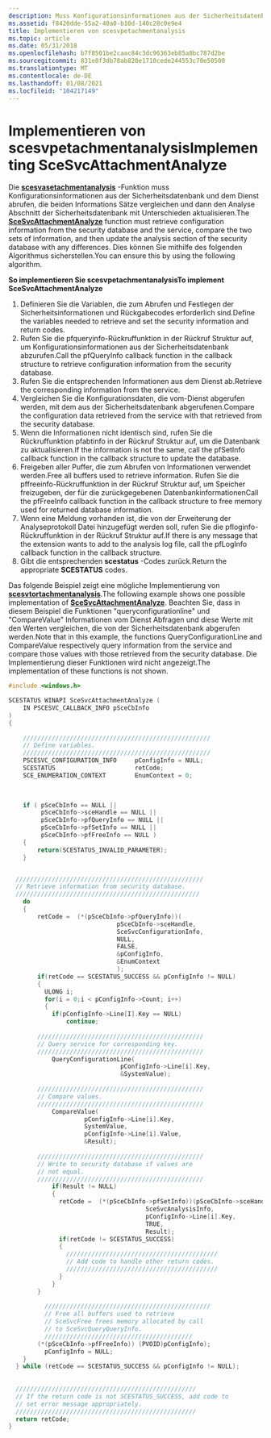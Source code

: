 ```yaml
---
description: Muss Konfigurationsinformationen aus der Sicherheitsdatenbank und dem Dienst abrufen, die beiden Informations Sätze vergleichen und dann den Analyse Abschnitt der Sicherheitsdatenbank mit Unterschieden aktualisieren.
ms.assetid: f8420dde-55a2-40a0-b10d-140c28c0e9e4
title: Implementieren von scesvpetachmentanalysis
ms.topic: article
ms.date: 05/31/2018
ms.openlocfilehash: b7f8501be2caac84c3dc96363eb85a8bc787d2be
ms.sourcegitcommit: 831e8f3db78ab820e1710cede244553c70e50500
ms.translationtype: MT
ms.contentlocale: de-DE
ms.lasthandoff: 01/08/2021
ms.locfileid: "104217149"
---
```

# <a name="implementing-scesvcattachmentanalyze"></a><span data-ttu-id="2b080-103">Implementieren von scesvpetachmentanalysis</span><span class="sxs-lookup"><span data-stu-id="2b080-103">Implementing SceSvcAttachmentAnalyze</span></span>

<span data-ttu-id="2b080-104">Die [**scesvasetachmentanalysis**](scesvcattachmentanalyze.md) -Funktion muss Konfigurationsinformationen aus der Sicherheitsdatenbank und dem Dienst abrufen, die beiden Informations Sätze vergleichen und dann den Analyse Abschnitt der Sicherheitsdatenbank mit Unterschieden aktualisieren.</span><span class="sxs-lookup"><span data-stu-id="2b080-104">The [**SceSvcAttachmentAnalyze**](scesvcattachmentanalyze.md) function must retrieve configuration information from the security database and the service, compare the two sets of information, and then update the analysis section of the security database with any differences.</span></span> <span data-ttu-id="2b080-105">Dies können Sie mithilfe des folgenden Algorithmus sicherstellen.</span><span class="sxs-lookup"><span data-stu-id="2b080-105">You can ensure this by using the following algorithm.</span></span>

<span data-ttu-id="2b080-106">**So implementieren Sie scesvpetachmentanalysis**</span><span class="sxs-lookup"><span data-stu-id="2b080-106">**To implement SceSvcAttachmentAnalyze**</span></span>

1.  <span data-ttu-id="2b080-107">Definieren Sie die Variablen, die zum Abrufen und Festlegen der Sicherheitsinformationen und Rückgabecodes erforderlich sind.</span><span class="sxs-lookup"><span data-stu-id="2b080-107">Define the variables needed to retrieve and set the security information and return codes.</span></span>
2.  <span data-ttu-id="2b080-108">Rufen Sie die pfqueryinfo-Rückruffunktion in der Rückruf Struktur auf, um Konfigurationsinformationen aus der Sicherheitsdatenbank abzurufen.</span><span class="sxs-lookup"><span data-stu-id="2b080-108">Call the pfQueryInfo callback function in the callback structure to retrieve configuration information from the security database.</span></span>
3.  <span data-ttu-id="2b080-109">Rufen Sie die entsprechenden Informationen aus dem Dienst ab.</span><span class="sxs-lookup"><span data-stu-id="2b080-109">Retrieve the corresponding information from the service.</span></span>
4.  <span data-ttu-id="2b080-110">Vergleichen Sie die Konfigurationsdaten, die vom-Dienst abgerufen werden, mit dem aus der Sicherheitsdatenbank abgerufenen.</span><span class="sxs-lookup"><span data-stu-id="2b080-110">Compare the configuration data retrieved from the service with that retrieved from the security database.</span></span>
5.  <span data-ttu-id="2b080-111">Wenn die Informationen nicht identisch sind, rufen Sie die Rückruffunktion pfabtinfo in der Rückruf Struktur auf, um die Datenbank zu aktualisieren.</span><span class="sxs-lookup"><span data-stu-id="2b080-111">If the information is not the same, call the pfSetInfo callback function in the callback structure to update the database.</span></span>
6.  <span data-ttu-id="2b080-112">Freigeben aller Puffer, die zum Abrufen von Informationen verwendet werden.</span><span class="sxs-lookup"><span data-stu-id="2b080-112">Free all buffers used to retrieve information.</span></span> <span data-ttu-id="2b080-113">Rufen Sie die pffreeinfo-Rückruffunktion in der Rückruf Struktur auf, um Speicher freizugeben, der für die zurückgegebenen Datenbankinformationen</span><span class="sxs-lookup"><span data-stu-id="2b080-113">Call the pfFreeInfo callback function in the callback structure to free memory used for returned database information.</span></span>
7.  <span data-ttu-id="2b080-114">Wenn eine Meldung vorhanden ist, die von der Erweiterung der Analyseprotokoll Datei hinzugefügt werden soll, rufen Sie die pfloginfo-Rückruffunktion in der Rückruf Struktur auf.</span><span class="sxs-lookup"><span data-stu-id="2b080-114">If there is any message that the extension wants to add to the analysis log file, call the pfLogInfo callback function in the callback structure.</span></span>
8.  <span data-ttu-id="2b080-115">Gibt die entsprechenden **scestatus** -Codes zurück.</span><span class="sxs-lookup"><span data-stu-id="2b080-115">Return the appropriate **SCESTATUS** codes.</span></span>

<span data-ttu-id="2b080-116">Das folgende Beispiel zeigt eine mögliche Implementierung von [**scesvtortachmentanalysis**](scesvcattachmentanalyze.md).</span><span class="sxs-lookup"><span data-stu-id="2b080-116">The following example shows one possible implementation of [**SceSvcAttachmentAnalyze**](scesvcattachmentanalyze.md).</span></span> <span data-ttu-id="2b080-117">Beachten Sie, dass in diesem Beispiel die Funktionen "queryconfigurationline" und "CompareValue" Informationen vom Dienst Abfragen und diese Werte mit den Werten vergleichen, die von der Sicherheitsdatenbank abgerufen werden.</span><span class="sxs-lookup"><span data-stu-id="2b080-117">Note that in this example, the functions QueryConfigurationLine and CompareValue respectively query information from the service and compare those values with those retrieved from the security database.</span></span> <span data-ttu-id="2b080-118">Die Implementierung dieser Funktionen wird nicht angezeigt.</span><span class="sxs-lookup"><span data-stu-id="2b080-118">The implementation of these functions is not shown.</span></span>


```C++
#include <windows.h>

SCESTATUS WINAPI SceSvcAttachmentAnalyze (
    IN PSCESVC_CALLBACK_INFO pSceCbInfo
)
{
  
    ////////////////////////////////////////////////////
    // Define variables.
    ////////////////////////////////////////////////////
    PSCESVC_CONFIGURATION_INFO     pConfigInfo = NULL;
    SCESTATUS                      retCode;
    SCE_ENUMERATION_CONTEXT        EnumContext = 0;
  
  

    if ( pSceCbInfo == NULL ||
         pSceCbInfo->sceHandle == NULL ||
         pSceCbInfo->pfQueryInfo == NULL ||
         pSceCbInfo->pfSetInfo == NULL ||
         pSceCbInfo->pfFreeInfo == NULL ) 
    {
        return(SCESTATUS_INVALID_PARAMETER);
    }


  ////////////////////////////////////////////////////
  // Retrieve information from security database.
  ///////////////////////////////////////////////////
    do
    {
        retCode =  (*(pSceCbInfo->pfQueryInfo))(
                              pSceCbInfo->sceHandle,
                              SceSvcConfigurationInfo,
                              NULL,
                              FALSE,
                              &pConfigInfo,
                              &EnumContext
                              );
        if(retCode == SCESTATUS_SUCCESS && pConfigInfo != NULL)
        {
          ULONG i;
          for(i = 0;i < pConfigInfo->Count; i++)
          {
            if(pConfigInfo->Line[I].Key == NULL) 
                continue;
        
        //////////////////////////////////////////////
        // Query service for corresponding key.
        //////////////////////////////////////////////
            QueryConfigurationLine(
                               pConfigInfo->Line[i].Key,
                               &SystemValue);
        
        //////////////////////////////////////////////
        // Compare values.
        //////////////////////////////////////////////
            CompareValue(
                     pConfigInfo->Line[i].Key,
                     SystemValue,
                     pConfigInfo->Line[i].Value,
                     &Result);
        
        //////////////////////////////////////////////
        // Write to security database if values are 
        // not equal.
        //////////////////////////////////////////////
            if(Result != NULL)
            {
              retCode =  (*(pSceCbInfo->pfSetInfo))(pSceCbInfo->sceHandle,
                                      SceSvcAnalysisInfo,
                                      pConfigInfo->Line[i].Key,
                                      TRUE,
                                      Result);
              if(retCode != SCESTATUS_SUCCESS)
              {
                //////////////////////////////////////////
                // Add code to handle other return codes.
                //////////////////////////////////////////
              }
            }
        }
      
          //////////////////////////////////////////////
          // Free all buffers used to retrieve 
          // SceSvcFree frees memory allocated by call 
          // to SceSvcQueryQueryInfo. 
          /////////////////////////////////////////
        (*(pSceCbInfo->pfFreeInfo)) (PVOID)pConfigInfo);
          pConfigInfo = NULL;
    }
  } while (retCode == SCESTATUS_SUCCESS && pConfigInfo != NULL);
  
  
  //////////////////////////////////////////////////
  // If the return code is not SCESTATUS_SUCCESS, add code to 
  // set error message appropriately.
  //////////////////////////////////////////////////
  return retCode;
}
```



 

 



